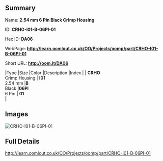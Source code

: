 

## Summary
 
Name: __2.54 mm 6 Pin Black Crimp Housing__

ID: __CRHO-I01-B-06PI-01__

Hex ID: __DA06__

WebPage: __http://learn.oomlout.co.uk/OO/Projects/oomp/part/CRHO-I01-B-06PI-01__

Short URL: __http://oom.lt/DA06__


|Type   |Size   |Color   |Description   |Index   |
| __CRHO__ <br>Crimp Housing  | __I01__<br>2.54 mm   |__B__<br>Black    |__06PI__<br>6 Pin    | __01__<br>  |


## Images
![CRHO-I01-B-06PI-01](http://oomlout.com/oomp-gen/parts/CRHO-I01-B-06PI-01/CRHO-I01-B-06PI-01_420.jpg)

## Full Details

 http://learn.oomlout.co.uk/OO/Projects/oomp/part/CRHO-I01-B-06PI-01

